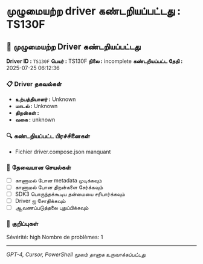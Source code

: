# முழுமையற்ற driver கண்டறியப்பட்டது : TS130F

## 🚨 முழுமையற்ற Driver கண்டறியப்பட்டது

**Driver ID :** `TS130F`
**பெயர் :** TS130F
**நிலை :** incomplete
**கண்டறியப்பட்ட தேதி :** 2025-07-25 06:12:36

### 📋 Driver தகவல்கள்
- **உற்பத்தியாளர் :** Unknown
- **மாடல் :** Unknown
- **திறன்கள் :** 
- **வகை :** unknown

### 🔍 கண்டறியப்பட்ட பிரச்சினைகள்
- Fichier driver.compose.json manquant

### 🎯 தேவையான செயல்கள்
- [ ] காணாமல் போன metadata முடிக்கவும்
- [ ] காணாமல் போன திறன்களை சேர்க்கவும்
- [ ] SDK3 பொருந்தக்கூடிய தன்மையை சரிபார்க்கவும்
- [ ] Driver ஐ சோதிக்கவும்
- [ ] ஆவணப்படுத்தலை புதுப்பிக்கவும்

### 📝 குறிப்புகள்
Sévérité: high
Nombre de problèmes: 1

---
*GPT-4, Cursor, PowerShell மூலம் தானாக உருவாக்கப்பட்டது*

